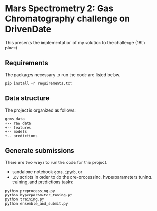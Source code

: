# Mars Spectrometry 2: Gas Chromatography challenge on DrivenDate

This presents the implementation of my solution to the challenge (18th place).

## Requirements

The packages necessary to run the code are listed below.

`pip install -r requirements.txt`

## Data structure

The project is organized as follows:

```
gcms_data
+-- raw data
+-- features
+-- models
+-- predictions
```

## Generate submissions

There are two ways to run the code for this project: 
- sandalone notebook `gcms.ipynb`, or
- `.py` scripts in order to do the pre-processing, hyperparameters tuning, training, and predictions tasks:

```
python preprocessing.py
python hyperparameter_tuning.py
python training.py
python ensemble_and_submit.py
```

